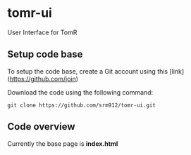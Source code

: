 # tomr-ui
User Interface for TomR

## Setup code base
To setup the code base, create a Git account using this [link] (https://github.com/join)

Download the code using the following command:
```
git clone https://github.com/srm912/tomr-ui.git
```

## Code overview
Currently the base page is __index.html__
